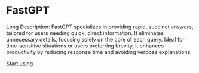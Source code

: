 # FastGPT

Long Description: FastGPT specializes in providing rapid, succinct answers, tailored for users needing quick, direct information. It eliminates unnecessary details, focusing solely on the core of each query. Ideal for time-sensitive situations or users preferring brevity, it enhances productivity by reducing response time and avoiding verbose explanations.

[Start using](https://chat.openai.com/g/g-VnlKc5BQK)